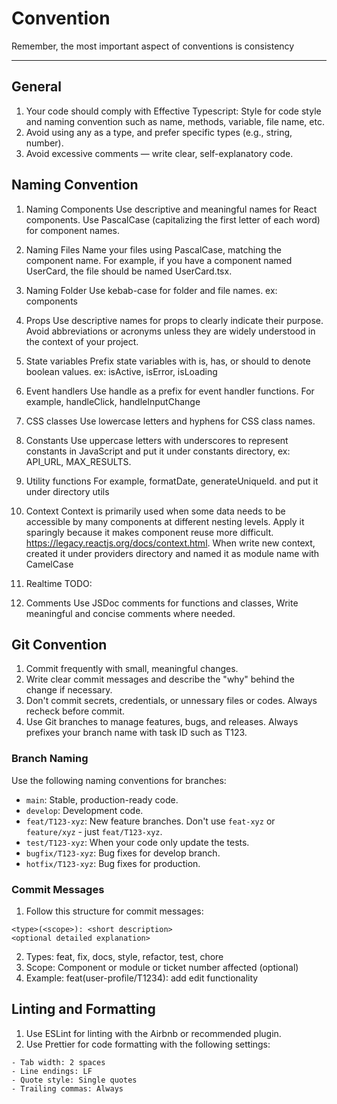 # Convention

Remember, the most important aspect of conventions is consistency

---

## General

1. Your code should comply with Effective Typescript: Style for code style and naming convention such as name, methods, variable, file name, etc.
2. Avoid using any as a type, and prefer specific types (e.g., string, number).
3. Avoid excessive comments — write clear, self-explanatory code.

## Naming Convention

1. Naming Components
   Use descriptive and meaningful names for React components. Use PascalCase (capitalizing the first letter of each word) for component names.

2. Naming Files
   Name your files using PascalCase, matching the component name. For example, if you have a component named UserCard, the file should be named UserCard.tsx.

3. Naming Folder
   Use kebab-case for folder and file names. ex: components

4. Props
   Use descriptive names for props to clearly indicate their purpose. Avoid abbreviations or acronyms unless they are widely understood in the context of your project.

5. State variables
   Prefix state variables with is, has, or should to denote boolean values. ex: isActive, isError, isLoading

6. Event handlers
   Use handle as a prefix for event handler functions. For example, handleClick, handleInputChange

7. CSS classes
   Use lowercase letters and hyphens for CSS class names.

8. Constants
   Use uppercase letters with underscores to represent constants in JavaScript and put it under constants directory, ex: API_URL, MAX_RESULTS.

9. Utility functions
   For example, formatDate, generateUniqueId. and put it under directory utils

10. Context
    Context is primarily used when some data needs to be accessible by many components at different nesting levels. Apply it sparingly because it makes component reuse more difficult. https://legacy.reactjs.org/docs/context.html.
    When write new context, created it under providers directory and named it as module name with CamelCase

11. Realtime
    TODO:

12. Comments
    Use JSDoc comments for functions and classes, Write meaningful and concise comments where needed.

## Git Convention

1. Commit frequently with small, meaningful changes.
2. Write clear commit messages and describe the "why" behind the change if necessary.
3. Don't commit secrets, credentials, or unnessary files or codes. Always recheck before commit.
4. Use Git branches to manage features, bugs, and releases. Always prefixes your branch name with task ID such as T123.

### Branch Naming

Use the following naming conventions for branches:

- `main`: Stable, production-ready code.
- `develop`: Development code.
- `feat/T123-xyz`: New feature branches. Don't use `feat-xyz` or `feature/xyz` - just `feat/T123-xyz`.
- `test/T123-xyz`: When your code only update the tests.
- `bugfix/T123-xyz`: Bug fixes for develop branch.
- `hotfix/T123-xyz`: Bug fixes for production.

### Commit Messages

1. Follow this structure for commit messages:

```
<type>(<scope>): <short description>
<optional detailed explanation>
```

2. Types: feat, fix, docs, style, refactor, test, chore
3. Scope: Component or module or ticket number affected (optional)
4. Example: feat(user-profile/T1234): add edit functionality

## Linting and Formatting

1. Use ESLint for linting with the Airbnb or recommended plugin.
2. Use Prettier for code formatting with the following settings:

```
- Tab width: 2 spaces
- Line endings: LF
- Quote style: Single quotes
- Trailing commas: Always
```
